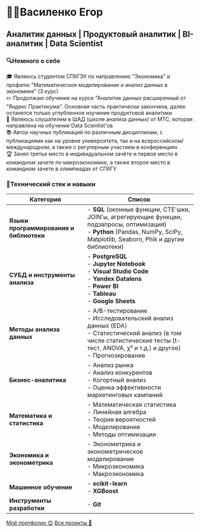 # 👨‍🎓Василенко Егор 
## Аналитик данных | Продуктовый аналитик | BI-аналитик | Data Scientist
### 🔍Немного о себе
🎓 Являюсь студентом СПбГЭУ по направлению "Экономика" и профилю "Математическое моделирование и анализ данных в экономике" (3 курс) <br>
✏️ Продолжаю обучение на курсе "Аналитик данных расширенный от "Яндекс Практикума". Основная часть практически закончена, далее останется только углубленное изучение продуктовой аналитики <br>
🌱 Являюсь слушателем в ШАД (школе анализа данных) от МТС, которая направлена на обучение Data Scientist'ов <br>
📚 Автор научных публикаций по различным дисциплинам, с публикациями как на уровне университета, так и на всероссийском/международном, а также с регулярным участием в конференциях <br>
🏆 Занял третье место в индивидуальном зачёте и первое место в командном зачете по макроэкономике, а также второе место в командном зачете в олимпиадах от СПбГУ
### 🔧Технический стек и навыки
| **Категория**                                | **Список**                                                                                                                                                                                 |
|----------------------------------------------|--------------------------------------------------------------------------------------------------------------------------------------------------------------------------------------------|
| **Языки программирования и библиотеки**      | - **SQL** (оконные функции, CTE'шки, JOIN'ы, агрегирующие функции, подзапросы, оптимизация)<br/>- **Python** (Pandas, NumPy, SciPy, Matplotlib, Seaborn, Phik и другие библиотеки)         |
| **СУБД и инструменты анализа**               | - **PostgreSQL**<br/>- **Jupyter Notebook**<br/>- **Visual Studio Code**<br/>- **Yandex Datalens**<br/>- **Power BI**<br/>- **Tableau**<br/>- **Google Sheets**                            |
| **Методы анализа данных**                    | - A/B-тестирование<br/>- Исследовательский анализ данных (EDA)<br/>- Статистический анализ (в том числе статистические тесты (t-тест, ANOVA, χ² и т.д.) и другое)  <br/>- Прогнозирование  |
| **Бизнес-аналитика**                         | - Анализ рынка<br/>- Анализ конкурентов<br/>- Когортный анализ<br/>- Оценка эффективности маркетинговых кампаний                                                                           |
| **Математика и статистика**                  | - Математическая статистика<br/>- Линейная алгебра<br/>- Теория вероятностей<br/>- Моделирование<br/>- Методы оптимизации                                                                  |
| **Экономика и эконометрика**                 | - Эконометрика и эконометрическое моделирование<br/>- Микроэкономика<br/>- Макроэкономика                                                                                                  |
| **Машинное обучение**                        | - **scikit-learn**<br/>- **XGBoost**                                                                                                                                                       |
| **Инструменты разработки**                   | - **Git**                                                                                                                                                                                  |

[Моё портфолио 😊](https://github.com/KsyLight/portfolio/tree/main)
[Все проекты 🌟](https://github.com/KsyLight/my_projects)
